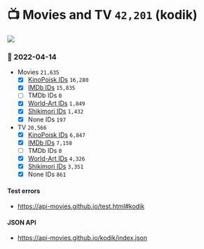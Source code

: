 # :tv: Movies and TV `42,201` (kodik)

<a href="https://API-Movies.github.io"><img src="https://API-Movies.github.io/banner.png?cache"></a>

### :date: 2022-04-14
- Movies `21,635`
  - [x] <a href="https://API-Movies.github.io/kodik/movie_kinopoisk_ids.json">KinoPoisk IDs</a> `16,280`
  - [x] <a href="https://API-Movies.github.io/kodik/movie_imdb_ids.json">IMDb IDs</a> `15,835`
  - [ ] TMDb IDs `0`
  - [x] <a href="https://API-Movies.github.io/kodik/movie_world_art_ids.json">World-Art IDs</a> `1,849`
  - [x] <a href="https://API-Movies.github.io/kodik/movie_shikimori_ids.json">Shikimori IDs</a> `1,432`
  - [x] None IDs `197`
- TV `20,566`
  - [x] <a href="https://API-Movies.github.io/kodik/tv_kinopoisk_ids.json">KinoPoisk IDs</a> `6,847`
  - [x] <a href="https://API-Movies.github.io/kodik/tv_imdb_ids.json">IMDb IDs</a> `7,158`
  - [ ] TMDb IDs `0`
  - [x] <a href="https://API-Movies.github.io/kodik/tv_world_art_ids.json">World-Art IDs</a> `4,326`
  - [x] <a href="https://API-Movies.github.io/kodik/tv_shikimori_ids.json">Shikimori IDs</a> `3,351`
  - [x] None IDs `861`
#### Test errors
- <a href='https://api-movies.github.io/test.html#kodik'>https://api-movies.github.io/test.html#kodik</a>
#### JSON API
- <a href='https://api-movies.github.io/kodik/index.json'>https://api-movies.github.io/kodik/index.json</a>
